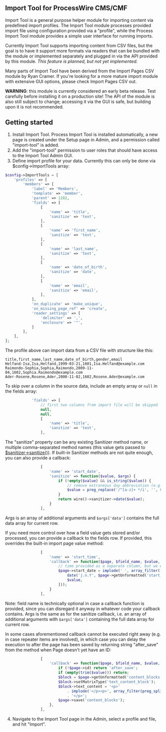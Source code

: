 Import Tool for ProcessWire CMS/CMF
-----------------------------------

Import Tool is a general purpose helper module for importing content via predefined import profiles. The Import Tool module processes provided import file using configuration provided via a "profile", while the Process Import Tool module provides a simple user interface for running imports.

Currently Import Tool supports importing content from CSV files, but the goal is to have it support more formats via readers that can be bundled with the module or implemented separately and plugged in via the API provided by this module. *This feature is planned, but not yet implemented.*

Many parts of Import Tool have been derived from the Import Pages CSV module by Ryan Cramer. If you're looking for a more mature import module with extensive GUI options, please check Import Pages CSV out.

**WARNING**: this module is currently considered an early beta release. Test carefully before installing it on a production site! The API of the module is also still subject to change; accessing it via the GUI is safe, but building upon it is not recommended.

## Getting started

1) Install Import Tool. Process Import Tool is installed automatically, a new page is created under the Setup page in Admin, and a permission called "import-tool" is added.
2) Add the "import-tool" permission to user roles that should have access to the Import Tool Admin GUI.
3) Define import profile for your data. Currently this can only be done via $config->ImportTools array:

```php
$config->ImportTools = [
	'profiles' => [
		'members' => [
			'label' => 'Members',
			'template' => 'member',
			'parent' => 1282,
			'fields' => [
				[
					'name' => 'title',
					'sanitize' => 'text',
				],
				[
					'name' => 'first_name',
					'sanitize' => 'text',
				],
				[
					'name' => 'last_name',
					'sanitize' => 'text',
				],
				[
					'name' => 'date_of_birth',
					'sanitize' => 'date',
				],
				[
					'name' => 'email',
					'sanitize' => 'email',
				],
			],
			'on_duplicate' => 'make_unique',
			'on_missing_page_ref' => 'create',
			'reader_settings' => [
				'delimiter' => ',',
				'enclosure' => '"',
			]
		],
	],
];
```

The profile above can import data from a CSV file with structure like this:

```
title,first_name,last_name,date_of_birth,gender,email
Helfand-Isa,Isa,Helfand,1999-03-21,1601,Isa.Helfand@example.com
Raimondo-Sophia,Sophia,Raimondo,2009-11-04,1602,Sophia.Raimondo@example.com
Ader-Rosene,Rosene,Ader,2000-11-02,1602,Rosene.Ader@example.com
```

To skip over a column in the source data, include an empty array or `null` in the fields array:

```php
			'fields' => [
				// first two columns from import file will be skipped
				null,
				null,
				[
					'name' => 'title',
					'sanitize' => 'text',
				],
```

The "sanitize" property can be any existing Sanitizer method name, or multiple comma-separated method names (this value gets passed to [$sanitizer->sanitize()](https://processwire.com/api/ref/sanitizer/sanitize/)). If built-in Sanitizer methods are not quite enough, you can also provide a callback:

```php
				[
					'name' => 'start_date',
					'sanitize' => function($value, $args) {
						if (!empty($value) && is_string($value)) {
							// remove extraneous day abbreviation (e.g. "mon 1.1.2023") from date
							$value = preg_replace('/^[a-z]+ */i', '', $value);
						}
						return wire()->sanitizer->date($value);
					}
				],
```

Args is an array of additional arguments and `$args['data']` contains the full data array for current row.

If you need more control over how a field value gets stored and/or processed, you can provide a callback to the fields row. If provided, this overrides the built-in import page value method:

```php
				[
					'name' => 'start_time',
					'callback' => function($page, $field_name, $value, $args) {
						// time provided as a separate column, but we want to combine it with date
						$page->start_date = implode(' ', array_filter([
							date('j.n.Y', $page->getUnformatted('start_date')),
							$value,
						]));
					}
				],
```

Note: field name is technically optional in case a callback function is provided, since you can disregard it anyway in whatever code your callback contains. Args is the same as for the sanitize callback, i.e. an array of additional arguments with `$args['data']` containing the full data array for current row.

In some cases aforementioned callback cannot be executed right away (e.g. in case repeater items are involved), in which case you can delay the execution to after the page has been saved by returning string "after_save" from the method when Page doesn't yet have an ID:

```php
				[
					'callback' => function($page, $field_name, $value, $args) {
						if (!$page->id) return 'after_save';
						if (empty(trim($value))) return;
						$block = $page->getUnformatted('content_blocks')->getNew();
						$block->setMatrixType('text_content_block');
						$block->text_content = '<p>'
							. implode('</p><p>', array_filter(preg_split("/\r\n|\r|\n/", $value)))
							. '</p>';
						$page->save('content_blocks');
					},
				],
```

4) Navigate to the Import Tool page in the Admin, select a profile and file, and hit "Import".
